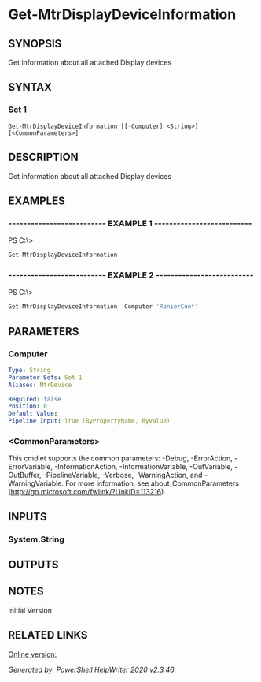 ﻿# Get-MtrDisplayDeviceInformation

## SYNOPSIS
Get information about all attached Display devices

## SYNTAX

### Set 1
```
Get-MtrDisplayDeviceInformation [[-Computer] <String>] [<CommonParameters>]
```

## DESCRIPTION
Get information about all attached Display devices

## EXAMPLES

### -------------------------- EXAMPLE 1 --------------------------
PS C:\\\>
```powershell
Get-MtrDisplayDeviceInformation
```

### -------------------------- EXAMPLE 2 --------------------------
PS C:\\\>
```powershell
Get-MtrDisplayDeviceInformation -Computer 'RanierConf'
```

## PARAMETERS

### Computer


```yaml
Type: String
Parameter Sets: Set 1
Aliases: MtrDevice

Required: false
Position: 0
Default Value: 
Pipeline Input: True (ByPropertyName, ByValue)
```

### \<CommonParameters\>
This cmdlet supports the common parameters: -Debug, -ErrorAction, -ErrorVariable, -InformationAction, -InformationVariable, -OutVariable, -OutBuffer, -PipelineVariable, -Verbose, -WarningAction, and -WarningVariable. For more information, see about_CommonParameters (http://go.microsoft.com/fwlink/?LinkID=113216).

## INPUTS

### System.String


## OUTPUTS

## NOTES

Initial Version

## RELATED LINKS

[Online version:](https://docs.microsoft.com/en-us/MicrosoftTeams/rooms/rooms-operations)


*Generated by: PowerShell HelpWriter 2020 v2.3.46*
